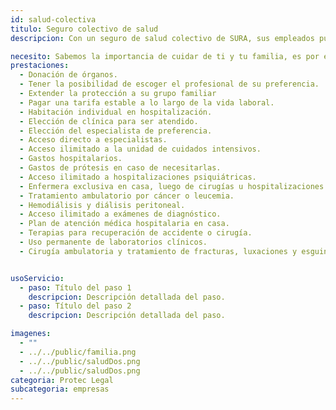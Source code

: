 ```yaml
---
id: salud-colectiva
titulo: Seguro colectivo de salud
descripcion: Con un seguro de salud colectivo de SURA, sus empleados pueden estar tranquilos porque disfrutan ​de atenciones exclusivas en salud, como consultar directamente a un médico especialista sin necesidad de esperar una autorización por parte del médico general, gracias al amplio directorio médico en el que puede escoger al profesional de su preferencia y la institución en la que quiere ser atendido él o su grupo familiar. Contar con un plan colectivo de salud garantiza el pago de una tarifa estable a lo largo de la vida laboral de sus empleados sin altos incrementos en el valor de la prima. Si ellos cuentan con una póliza de salud o Medicina Prepagada en otra compañía, conservamos su antigüedad para que pueda disfrutar de los beneficios de la póliza de salud de SURA.​​​

necesito: Sabemos la importancia de cuidar de ti y tu familia, es por ello que, te brindamos las mejores opciones que te permitirán disfrutar de los momentos más especiales de tu vida con tranquilidad.
prestaciones: 
  - Donación de órganos.
  - Tener la posibilidad de escoger el profesional de su preferencia.
  - Extender la protección a su grupo familiar
  - Pagar una tarifa estable a lo largo de la vida laboral.
  - Habitación individual en hospitalización.
  - Elección de clínica para ser atendido.
  - Elección del especialista de preferencia.
  - Acceso directo a especialistas.
  - Acceso ilimitado a la unidad de cuidados intensivos.
  - Gastos hospitalarios.
  - Gastos de prótesis en caso de necesitarlas.
  - Acceso ilimitado a hospitalizaciones psiquiátricas.
  - Enfermera exclusiva en casa, luego de cirugías u hospitalizaciones.
  - Tratamiento ambulatorio por cáncer o leucemia.
  - Hemodiálisis y diálisis peritoneal.
  - Acceso ilimitado a exámenes de diagnóstico.
  - Plan de atención médica hospitalaria en casa.
  - Terapias para recuperación de accidente o cirugía.
  - Uso permanente de laboratorios clínicos.
  - Cirugía ambulatoria y tratamiento de fracturas, luxaciones y esguinces.


usoServicio:
  - paso: Título del paso 1
    descripcion: Descripción detallada del paso.
  - paso: Título del paso 2
    descripcion: Descripción detallada del paso.

imagenes:
  - ""
  - ../../public/familia.png
  - ../../public/saludDos.png
  - ../../public/saludDos.png
categoria: Protec Legal
subcategoria: empresas
---
```

